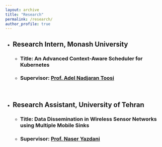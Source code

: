 ```yaml
---
layout: archive
title: "Research"
permalink: /research/
author_profile: true
---
```


- ## Research Intern, Monash University
    - ### Title: **An Advanced Context-Aware Scheduler for Kubernetes**
    - ### Supervisor: [Prof. Adel Nadjaran Toosi](https://scholar.google.com/citations?user=qIh_I-gAAAAJ&hl=en)

<br>

- ## Research Assistant, University of Tehran
    - ### Title: **Data Dissemination in Wireless Sensor Networks using Multiple Mobile Sinks**
    - ### Supervisor: [Prof. Naser Yazdani](https://ece.ut.ac.ir/en/~yazdani)
